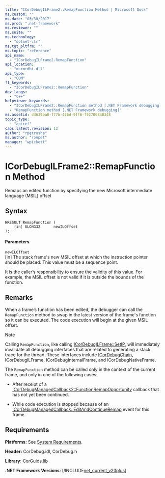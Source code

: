 ```yaml
---
title: "ICorDebugILFrame2::RemapFunction Method | Microsoft Docs"
ms.custom: ""
ms.date: "03/30/2017"
ms.prod: ".net-framework"
ms.reviewer: ""
ms.suite: ""
ms.technology: 
  - "dotnet-clr"
ms.tgt_pltfrm: ""
ms.topic: "reference"
api_name: 
  - "ICorDebugILFrame2.RemapFunction"
api_location: 
  - "mscordbi.dll"
api_type: 
  - "COM"
f1_keywords: 
  - "ICorDebugILFrame2::RemapFunction"
dev_langs: 
  - "C++"
helpviewer_keywords: 
  - "ICorDebugILFrame2::RemapFunction method [.NET Framework debugging]"
  - "RemapFunction method [.NET Framework debugging]"
ms.assetid: dd639ba0-f77b-426d-9ff6-f92706840348
topic_type: 
  - "apiref"
caps.latest.revision: 12
author: "rpetrusha"
ms.author: "ronpet"
manager: "wpickett"
---
```

# ICorDebugILFrame2::RemapFunction Method
Remaps an edited function by specifying the new Microsoft intermediate language (MSIL) offset  
  
## Syntax  
  
```  
HRESULT RemapFunction (  
    [in] ULONG32      newILOffset  
);  
```  
  
#### Parameters  
 `newILOffset`  
 [in] The stack frame's new MSIL offset at which the instruction pointer should be placed. This value must be a sequence point.  
  
 It is the caller’s responsibility to ensure the validity of this value. For example, the MSIL offset is not valid if it is outside the bounds of the function.  
  
## Remarks  
 When a frame’s function has been edited, the debugger can call the `RemapFunction` method to swap in the latest version of the frame's function so it can be executed. The code execution will begin at the given MSIL offset.  
  
> [!NOTE]
>  Calling `RemapFunction`, like calling [ICorDebugILFrame::SetIP](../../../../docs/framework/unmanaged-api/debugging/icordebugilframe-setip-method.md), will immediately invalidate all debugging interfaces that are related to generating a stack trace for the thread. These interfaces include [ICorDebugChain](../../../../docs/framework/unmanaged-api/debugging/icordebugchain-interface.md), ICorDebugILFrame, ICorDebugInternalFrame, and ICorDebugNativeFrame.  
  
 The `RemapFunction` method can be called only in the context of the current frame, and only in one of the following cases:  
  
-   After receipt of a [ICorDebugManagedCallback2::FunctionRemapOpportunity](../../../../docs/framework/unmanaged-api/debugging/icordebugmanagedcallback2-functionremapopportunity-method.md) callback that has not yet been continued.  
  
-   While code execution is stopped because of an [ICorDebugManagedCallback::EditAndContinueRemap](../../../../docs/framework/unmanaged-api/debugging/icordebugmanagedcallback-editandcontinueremap-method.md) event for this frame.  
  
## Requirements  
 **Platforms:** See [System Requirements](../../../../docs/framework/get-started/system-requirements.md).  
  
 **Header:** CorDebug.idl, CorDebug.h  
  
 **Library:** CorGuids.lib  
  
 **.NET Framework Versions:** [!INCLUDE[net_current_v20plus](../../../../includes/net-current-v20plus-md.md)]